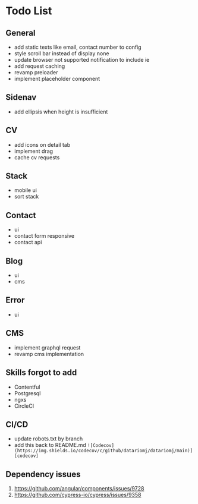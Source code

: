 # Todo List

## General

- add static texts like email, contact number to config
- style scroll bar instead of display none
- update browser not supported notification to include ie
- add request caching
- revamp preloader
- implement placeholder component

## Sidenav

- add ellipsis when height is insufficient

## CV

- add icons on detail tab
- implement drag
- cache cv requests

## Stack

- mobile ui
- sort stack

## Contact

- ui
- contact form responsive
- contact api

## Blog

- ui
- cms

## Error

- ui

## CMS

- implement graphql request
- revamp cms implementation

## Skills forgot to add

- Contentful
- Postgresql
- ngxs
- CircleCI

## CI/CD

- update robots.txt by branch
- add this back to README.md ```![Codecov](https://img.shields.io/codecov/c/github/datariomj/datariomj/main)][codecov]```

## Dependency issues

1. <https://github.com/angular/components/issues/9728>
2. <https://github.com/cypress-io/cypress/issues/9358>
